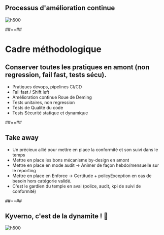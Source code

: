 

<!-- .slide: class="flex-row center" data-background="./assets/volcamp/bkgnd-main2.png"-->
## Processus d'amélioration continue
![h500](./assets/techready/roue-demming.png)




##==##
<!-- .slide: class="flex-row center" data-background="./assets/volcamp/bkgnd-main2.png"-->
# Cadre méthodologique
## Conserver toutes les pratiques en amont (non regression, fail fast, tests sécu).
- Pratiques devops, pipelines CI/CD
- Fail fast / Shift left
- Amélioration continue Roue de Deming
- Tests unitaires, non regression
- Tests de Qualité du code
- Tests Sécurité statique et dynamique
<!-- .element: class="list-fragment" -->



##==##
<!-- .slide: class="flex-row center" data-background="./assets/volcamp/bkgnd-main2.png"-->
## Take away
- Un précieux allié pour mettre en place la conformité et son suivi dans le temps
- Mettre en place les bons mécanisme by-design en amont
- Mettre en place en mode audit -> Animer de façon hebdo/mensuelle sur le reporting
- Mettre en place en Enforce -> Certitude + policyException en cas de besoin hors catégorie validé.
- C'est le gardien du temple en aval (police, audit, kpi de suivi de conformité)
<!-- .element: class="list-fragment" -->

##==##
<!-- .slide: class="flex-row center" data-background="./assets/volcamp/bkgnd-main2.png"-->
## Kyverno, c'est de la dynamite ! 🧨
![h500](./assets/techready/dynamite.webp)

